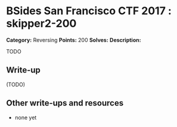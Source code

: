 # BSides San Francisco CTF 2017 : skipper2-200

**Category:** Reversing
**Points:** 200
**Solves:** 
**Description:**

TODO

## Write-up

(TODO)

## Other write-ups and resources

* none yet
